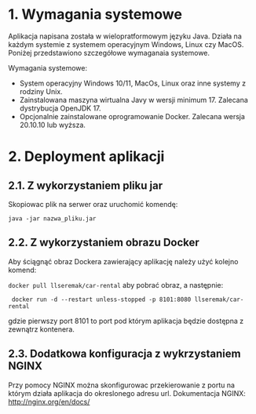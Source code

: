 # 1. Wymagania systemowe
Aplikacja napisana została w wielopratformowym języku Java. Działa na każdym systemie z systemem operacyjnym Windows, Linux czy MacOS. 
Poniżej przedstawiono szczegółowe wymaganaia systemowe.

Wymagania systemowe:
* System operacyjny Windows 10/11, MacOs, Linux oraz inne systemy z rodziny Unix.
* Zainstalowana maszyna wirtualna Javy w wersji minimum 17. Zalecana dystrybucja OpenJDK 17.
* Opcjonalnie zainstalowane oprogramowanie Docker. Zalecana wersja 20.10.10 lub wyższa.

# 2. Deployment aplikacji
## 2.1. Z wykorzystaniem pliku jar
Skopiowac plik na serwer oraz uruchomić komendę:

`java -jar nazwa_pliku.jar`

## 2.2. Z wykorzystaniem obrazu Docker
Aby ściągnąć obraz Dockera zawierający aplikację należy użyć kolejno komend:

`docker pull llseremak/car-rental`
aby pobrać obraz, a następnie:

` docker run -d --restart unless-stopped -p 8101:8080 llseremak/car-rental`

gdzie pierwszy port 8101 to port pod którym aplikacja będzie dostępna z zewnątrz kontenera.

## 2.3. Dodatkowa konfiguracja z wykrzystaniem NGINX
Przy pomocy NGINX można skonfigurowac przekierowanie z portu na którym działa aplikacja do okreslonego adresu url.
Dokumentacja NGINX: http://nginx.org/en/docs/